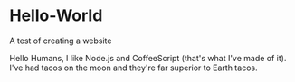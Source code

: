 # Hello-World
A test of creating a website


Hello Humans, I like Node.js and CoffeeScript (that's what I've made of it).
I've had tacos on the moon and they're far superior to Earth tacos.

